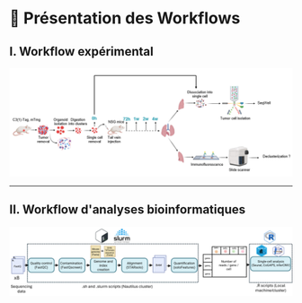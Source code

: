 # 🔬 Présentation des Workflows

## I. Workflow expérimental  
![Workflow expérimental](img/exp_workflow.png)

---

## II. Workflow d'analyses bioinformatiques  
![Workflow bioinformatique](img/pipeline.png)

